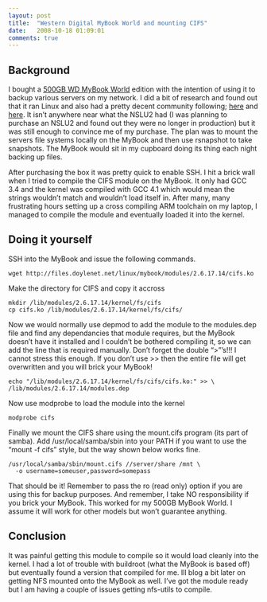 ```yaml
---
layout: post
title:  "Western Digital MyBook World and mounting CIFS"
date:   2008-10-18 01:09:01
comments: true
---
```


Background
----------

I bought a [500GB WD MyBook World](http://www.wdc.com/en/products/Products.asp?DriveID=278) edition with the intention of using it to backup various servers on my network. I did a bit of research and found out that it ran Linux and also had a pretty decent community following; [here](http://martin.hinner.info/mybook/) and [here](http://mybookworld.wikidot.com/). It isn’t anywhere near what the NSLU2 had (I was planning to purchase an NSLU2 and found out they were no longer in production) but it was still enough to convince me of my purchase. The plan was to mount the servers file systems locally on the MyBook and then use rsnapshot to take snapshots. The MyBook would sit in my cupboard doing its thing each night backing up files.

After purchasing the box it was pretty quick to enable SSH. I hit a brick wall when I tried to compile the CIFS module on the MyBook. It only had GCC 3.4 and the kernel was compiled with GCC 4.1 which would mean the strings wouldn’t match and wouldn’t load itself in. After many, many frustrating hours setting up a cross compiling ARM toolchain on my laptop, I managed to compile the module and eventually loaded it into the kernel.

Doing it yourself
-----------------

SSH into the MyBook and issue the following commands.

    wget http://files.doylenet.net/linux/mybook/modules/2.6.17.14/cifs.ko

Make the directory for CIFS and copy it accross

    mkdir /lib/modules/2.6.17.14/kernel/fs/cifs
    cp cifs.ko /lib/modules/2.6.17.14/kernel/fs/cifs/

Now we would normally use depmod to add the module to the modules.dep file and find any dependancies that module requires, but the MyBook doesn’t have it installed and I couldn’t be bothered compiling it, so we can add the line that is required manually. Don’t forget the double “>”’s!!! I cannot stress this enough. If you don’t use >> then the entire file will get overwritten and you will brick your MyBook!

    echo "/lib/modules/2.6.17.14/kernel/fs/cifs/cifs.ko:" >> \
    /lib/modules/2.6.17.14/modules.dep

Now use modprobe to load the module into the kernel

    modprobe cifs

Finally we mount the CIFS share using the mount.cifs program (its part of samba). Add /usr/local/samba/sbin into your PATH if you want to use the “mount -f cifs” style, but the way shown below works fine.

    /usr/local/samba/sbin/mount.cifs //server/share /mnt \
      -o username=someuser,password=somepass

That should be it! Remember to pass the ro (read only) option if you are using this for backup purposes. And remember, I take NO responsibility if you brick your MyBook. This worked for my 500GB MyBook World. I assume it will work for other models but won’t guarantee anything.

Conclusion
----------

It was painful getting this module to compile so it would load cleanly into the kernel. I had a lot of trouble with buildroot (what the MyBook is based off) but eventually found a version that compiled for me. Ill blog a bit later on getting NFS mounted onto the MyBook as well. I’ve got the module ready but I am having a couple of issues getting nfs-utils to compile.
